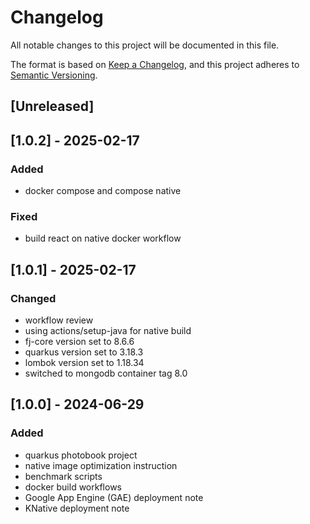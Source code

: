 # Changelog

All notable changes to this project will be documented in this file.

The format is based on [Keep a Changelog](https://keepachangelog.com/en/1.1.0/),
and this project adheres to [Semantic Versioning](https://semver.org/spec/v2.0.0.html).

## [Unreleased]

## [1.0.2] - 2025-02-17

### Added

- docker compose and compose native

### Fixed

- build react on native docker workflow

## [1.0.1] - 2025-02-17

### Changed

- workflow review
- using actions/setup-java for native build
- fj-core version set to 8.6.6
- quarkus version set to 3.18.3
- lombok version set to 1.18.34
- switched to mongodb container tag 8.0

## [1.0.0] - 2024-06-29

### Added

- quarkus photobook project
- native image optimization instruction
- benchmark scripts
- docker build workflows
- Google App Engine (GAE) deployment note
- KNative deployment note